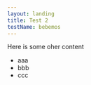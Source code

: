 ```yaml
---
layout: landing
title: Test 2
testName: bebemos
---
```



Here is some oher content
* aaa
* bbb
* ccc
